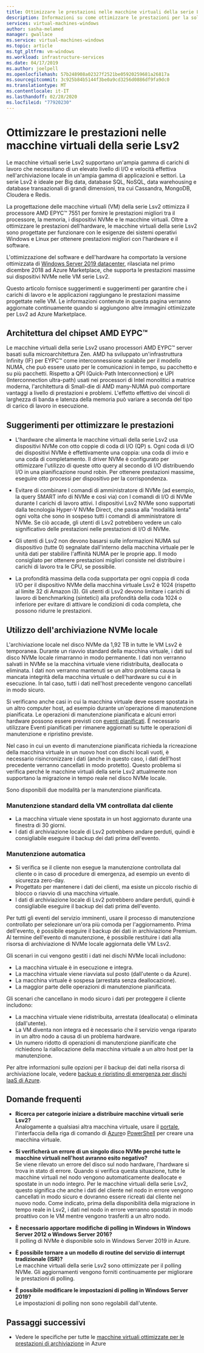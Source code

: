 ```yaml
---
title: Ottimizzare le prestazioni nelle macchine virtuali della serie Lsv2 di Azure-archiviazione
description: Informazioni su come ottimizzare le prestazioni per la soluzione nelle macchine virtuali della serie Lsv2.
services: virtual-machines-windows
author: sasha-melamed
manager: gwallace
ms.service: virtual-machines-windows
ms.topic: article
ms.tgt_pltfrm: vm-windows
ms.workload: infrastructure-services
ms.date: 04/17/2019
ms.author: joelpell
ms.openlocfilehash: 57b248908a02327f2521be05920259681a26817a
ms.sourcegitcommit: 3c925b84b5144f3be0a9cd3256d0886df9fa9dc0
ms.translationtype: MT
ms.contentlocale: it-IT
ms.lasthandoff: 02/28/2020
ms.locfileid: "77920230"
---
```

# <a name="optimize-performance-on-the-lsv2-series-virtual-machines"></a>Ottimizzare le prestazioni nelle macchine virtuali della serie Lsv2

Le macchine virtuali serie Lsv2 supportano un'ampia gamma di carichi di lavoro che necessitano di un elevato livello di I/O e velocità effettiva nell'archiviazione locale in un'ampia gamma di applicazioni e settori.  La serie Lsv2 è ideale per Big data, database SQL, NoSQL, data warehousing e database transazionali di grandi dimensioni, tra cui Cassandra, MongoDB, Cloudera e Redis.

La progettazione delle macchine virtuali (VM) della serie Lsv2 ottimizza il processore AMD EPYC™ 7551 per fornire le prestazioni migliori tra il processore, la memoria, i dispositivi NVMe e le macchine virtuali. Oltre a ottimizzare le prestazioni dell'hardware, le macchine virtuali della serie Lsv2 sono progettate per funzionare con le esigenze dei sistemi operativi Windows e Linux per ottenere prestazioni migliori con l'hardware e il software.

L'ottimizzazione del software e dell'hardware ha comportato la versione ottimizzata di [Windows Server 2019 datacenter](https://azuremarketplace.microsoft.com/marketplace/apps/microsoftwindowsserver.windowsserver?tab=Overview), rilasciata nel primo dicembre 2018 ad Azure Marketplace, che supporta le prestazioni massime sui dispositivi NVMe nelle VM serie Lsv2.

Questo articolo fornisce suggerimenti e suggerimenti per garantire che i carichi di lavoro e le applicazioni raggiungano le prestazioni massime progettate nelle VM. Le informazioni contenute in questa pagina verranno aggiornate continuamente quando si aggiungono altre immagini ottimizzate per Lsv2 ad Azure Marketplace.

## <a name="amd-eypc-chipset-architecture"></a>Architettura del chipset AMD EYPC™

Le macchine virtuali della serie Lsv2 usano processori AMD EYPC™ server basati sulla microarchitettura Zen. AMD ha sviluppato un'infrastruttura Infinity (IF) per EYPC™ come interconnessione scalabile per il modello NUMA, che può essere usato per le comunicazioni in tempo, su pacchetto e su più pacchetti. Rispetto a QPI (Quick-Path Interconnection) e UPI (Interconnection ultra-path) usati nei processori di Intel monolitici a matrice moderna, l'architettura di Small-die di AMD many-NUMA può comportare vantaggi a livello di prestazioni e problemi. L'effetto effettivo dei vincoli di larghezza di banda e latenza della memoria può variare a seconda del tipo di carico di lavoro in esecuzione.

## <a name="tips-for-maximizing-performance"></a>Suggerimenti per ottimizzare le prestazioni

* L'hardware che alimenta le macchine virtuali della serie Lsv2 usa dispositivi NVMe con otto coppie di coda di I/O (QP) s. Ogni coda di I/O dei dispositivi NVMe è effettivamente una coppia: una coda di invio e una coda di completamento. Il driver NVMe è configurato per ottimizzare l'utilizzo di queste otto query al secondo di I/O distribuendo I/O in una pianificazione round robin. Per ottenere prestazioni massime, eseguire otto processi per dispositivo per la corrispondenza.

* Evitare di combinare I comandi di amministratore di NVMe (ad esempio, la query SMART info di NVMe e così via) con I comandi di I/O di NVMe durante I carichi di lavoro attivi. I dispositivi Lsv2 NVMe sono supportati dalla tecnologia Hyper-V NVMe Direct, che passa alla "modalità lenta" ogni volta che sono in sospeso tutti i comandi di amministratore di NVMe. Se ciò accade, gli utenti di Lsv2 potrebbero vedere un calo significativo delle prestazioni nelle prestazioni di I/O di NVMe.

* Gli utenti di Lsv2 non devono basarsi sulle informazioni NUMA sul dispositivo (tutte 0) segnalate dall'interno della macchina virtuale per le unità dati per stabilire l'affinità NUMA per le proprie app. Il modo consigliato per ottenere prestazioni migliori consiste nel distribuire i carichi di lavoro tra le CPU, se possibile. 

* La profondità massima della coda supportata per ogni coppia di coda I/O per il dispositivo NVMe della macchina virtuale Lsv2 è 1024 (rispetto al limite 32 di Amazon i3). Gli utenti di Lsv2 devono limitare i carichi di lavoro di benchmarking (sintetici) alla profondità della coda 1024 o inferiore per evitare di attivare le condizioni di coda completa, che possono ridurre le prestazioni.

## <a name="utilizing-local-nvme-storage"></a>Utilizzo dell'archiviazione NVMe locale

L'archiviazione locale nel disco NVMe da 1,92 TB in tutte le VM Lsv2 è temporanea. Durante un riavvio standard della macchina virtuale, i dati sul disco NVMe locale rimarranno in modo permanente. I dati non verranno salvati in NVMe se la macchina virtuale viene ridistribuita, deallocata o eliminata. I dati non verranno mantenuti se un altro problema causa la mancata integrità della macchina virtuale o dell'hardware su cui è in esecuzione. In tal caso, tutti i dati nell'host precedente vengono cancellati in modo sicuro.

Si verificano anche casi in cui la macchina virtuale deve essere spostata in un altro computer host, ad esempio durante un'operazione di manutenzione pianificata. Le operazioni di manutenzione pianificata e alcuni errori hardware possono essere previsti con [eventi pianificati](scheduled-events.md). È necessario utilizzare Eventi pianificati per rimanere aggiornati su tutte le operazioni di manutenzione e ripristino previste.

Nel caso in cui un evento di manutenzione pianificata richieda la ricreazione della macchina virtuale in un nuovo host con dischi locali vuoti, è necessario risincronizzare i dati (anche in questo caso, i dati dell'host precedente verranno cancellati in modo protetto). Questo problema si verifica perché le macchine virtuali della serie Lsv2 attualmente non supportano la migrazione in tempo reale nel disco NVMe locale.

Sono disponibili due modalità per la manutenzione pianificata.

### <a name="standard-vm-customer-controlled-maintenance"></a>Manutenzione standard della VM controllata dal cliente

- La macchina virtuale viene spostata in un host aggiornato durante una finestra di 30 giorni.
- I dati di archiviazione locale di Lsv2 potrebbero andare perduti, quindi è consigliabile eseguire il backup dei dati prima dell'evento.

### <a name="automatic-maintenance"></a>Manutenzione automatica

- Si verifica se il cliente non esegue la manutenzione controllata dal cliente o in caso di procedure di emergenza, ad esempio un evento di sicurezza zero-day.
- Progettato per mantenere i dati dei clienti, ma esiste un piccolo rischio di blocco o riavvio di una macchina virtuale.
- I dati di archiviazione locale di Lsv2 potrebbero andare perduti, quindi è consigliabile eseguire il backup dei dati prima dell'evento.

Per tutti gli eventi del servizio imminenti, usare il processo di manutenzione controllato per selezionare un'ora più comoda per l'aggiornamento. Prima dell'evento, è possibile eseguire il backup dei dati in archiviazione Premium. Al termine dell'evento di manutenzione, è possibile restituire i dati alla risorsa di archiviazione di NVMe locale aggiornata delle VM Lsv2.

Gli scenari in cui vengono gestiti i dati nei dischi NVMe locali includono:

- La macchina virtuale è in esecuzione e integra.
- La macchina virtuale viene riavviata sul posto (dall'utente o da Azure).
- La macchina virtuale è sospesa (arrestata senza deallocazione).
- La maggior parte delle operazioni di manutenzione pianificata.

Gli scenari che cancellano in modo sicuro i dati per proteggere il cliente includono:

- La macchina virtuale viene ridistribuita, arrestata (deallocata) o eliminata (dall'utente).
- La VM diventa non integra ed è necessario che il servizio venga riparato in un altro nodo a causa di un problema hardware.
- Un numero ridotto di operazioni di manutenzione pianificate che richiedono la riallocazione della macchina virtuale a un altro host per la manutenzione.

Per altre informazioni sulle opzioni per il backup dei dati nella risorsa di archiviazione locale, vedere [backup e ripristino di emergenza per dischi IaaS di Azure](backup-and-disaster-recovery-for-azure-iaas-disks.md).

## <a name="frequently-asked-questions"></a>Domande frequenti

* **Ricerca per categorie iniziare a distribuire macchine virtuali serie Lsv2?**  
   Analogamente a qualsiasi altra macchina virtuale, usare il [portale](quick-create-portal.md), l'interfaccia della riga di comando di [Azure](quick-create-cli.md)o [PowerShell](quick-create-powershell.md) per creare una macchina virtuale.

* **Si verificherà un errore di un singolo disco NVMe perché tutte le macchine virtuali nell'host avranno esito negativo?**  
   Se viene rilevato un errore del disco sul nodo hardware, l'hardware si trova in stato di errore. Quando si verifica questa situazione, tutte le macchine virtuali nel nodo vengono automaticamente deallocate e spostate in un nodo integro. Per le macchine virtuali della serie Lsv2, questo significa che anche i dati del cliente nel nodo in errore vengono cancellati in modo sicuro e dovranno essere ricreati dal cliente nel nuovo nodo. Come indicato, prima della disponibilità della migrazione in tempo reale in Lsv2, i dati nel nodo in errore verranno spostati in modo proattivo con le VM mentre vengono trasferiti a un altro nodo.

* **È necessario apportare modifiche di polling in Windows in Windows Server 2012 o Windows Server 2016?**  
   Il polling di NVMe è disponibile solo in Windows Server 2019 in Azure.  

* **È possibile tornare a un modello di routine del servizio di interrupt tradizionale (ISR)?**  
   Le macchine virtuali della serie Lsv2 sono ottimizzate per il polling NVMe. Gli aggiornamenti vengono forniti continuamente per migliorare le prestazioni di polling.

* **È possibile modificare le impostazioni di polling in Windows Server 2019?**  
   Le impostazioni di polling non sono regolabili dall'utente.
   
## <a name="next-steps"></a>Passaggi successivi

* Vedere le specifiche per tutte le [macchine virtuali ottimizzate per le prestazioni di archiviazione](sizes-storage.md) in Azure
